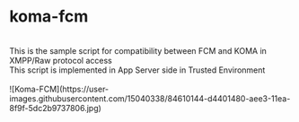 # koma-fcm <br>
<br>
This is the sample script for compatibility between FCM and KOMA in XMPP/Raw protocol access <br>
This script is implemented in App Server side in Trusted Environment <br>
<br>
![Koma-FCM](https://user-images.githubusercontent.com/15040338/84610144-d4401480-aee3-11ea-8f9f-5dc2b9737806.jpg)

